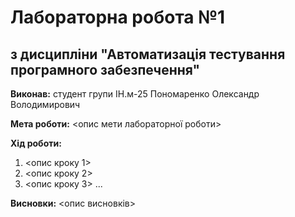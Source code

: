 # Лабораторна робота №1
## з дисципліни "Автоматизація тестування програмного забезпечення"

**Виконав:** студент групи ІН.м-25 Пономаренко Олександр Володимирович

**Мета роботи:** <опис мети лабораторної роботи>

**Хід роботи:**
1. <опис кроку 1>
2. <опис кроку 2>
3. <опис кроку 3>
...

**Висновки:** <опис висновків>